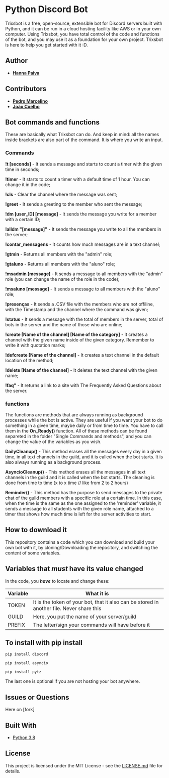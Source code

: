 # Python Discord Bot 

Trixsbot is a free, open-source, extensible bot for Discord servers built with Python, and it can be run in a cloud hosting facility like AWS or in your own computer. Using Trixsbot, you have total control of the code and functions of the bot, and you may use it as a foundation for your own project. Trixsbot is here to help you get started with it :D.  

## Author

* **[Hanna Paiva](https://github.com/Hantriex)**

## Contributors

* **[Pedro Marcelino](https://github.com/pmarcelino)**
* **[João Coelho](https://github.com/joaopcoelho)**

## Bot commands and functions

These are basically what Trixsbot can do. 
And keep in mind: all the names inside brackets are also part of the command. It is where you write an input. 

### Commands

**!t [seconds]** - It sends a message and starts to count a timer with the given time in seconds;

**!timer** - It starts to count a timer with a default time of 1 hour. You can change it in the code;

**!cls** - Clear the channel where the message was sent; 

**!greet** - It sends a greeting to the member who sent the message;

**!dm [user_ID] [message]**  - It sends the message you write for a member with a certain ID;

**!alldm "[message]"** - It sends the message you write to all the members in the server;

**!contar_mensagens** - It counts how much messages are in a text channel;

**!gtmin** - Returns all members with the "admin" role;

**!gtaluno** - Returns all members with the "aluno" role;

**!msadmin [message]** - It sends a message to all members with the "admin" role (you can change the name of the role in the code); 

**!msaluno [message]** - It sends a message to all members with the "aluno" role;

**!presenças** - It sends a .CSV file with the members who are not offiline, with the Timestamp and the channel where the command was given; 

**!status** - It sends a message with the total of members in the server, total of bots in the server and the name of those who are online; 

**!create [Name of the channel] [Name of the category]** - It creates a channel with the given name inside of the given category. Remember to write it with quotation marks;

**!defcreate [Name of the channel]** - It creates a text channel in the default location of the method;

**!delete [Name of the channel]** - It deletes the text channel with the given name;

**!faq"** - It returns a link to a site with The Frequently Asked Questions about the server.

 ### functions
 
The functions are methods that are always running as background processes while the bot is active. They are useful if you want your bot to do something in a given time, maybe daily or from time to time. You have to call them in the **On_Ready()** function. 
All of these methods can be found separeted in the folder "Single Commands and methods", and you can change the value of the variables as you wish. 

**DailyCleanup()** - This method erases all the messages every day in a given time, in all text channels in the guild, and it 
     is called when the bot starts. It is also always running as a background process.
     
**AsyncioCleanup()** - This method erases all the messages in all text channels in the guild and it is called when the bot starts. The cleaning is done from time to time (x to x time // like from 2 to 2 hours)

**Reminder()** - This method has the purpose to send messages to the private chat of the guild members with a specific role at a certain time. In this case, when the time is the same as the one assigned to the 'reminder' variable, it sends a message to all students with the given role name, attached to a timer that shows how much time is left for the server activities to start. 

## How to download it

This repository contains a code which you can download and build your own bot with it, by cloning/Downloading the repository, and switching the content of some variables.


## Variables that ***must*** have its value changed

In the code, you ***have*** to locate and change these:

| Variable              | What it is                                                            |
| ----------------------| ----------------------------------------------------------------------|
| TOKEN                 | It is the token of your bot, that it also can be stored in another file. Never share this|
| GUILD                 | Here, you put the name of your server/guild |
| PREFIX                | The letter/sign your commands will have before it|




## To install with pip install


```
pip install discord
```
```
pip install asyncio
```
```
pip install pytz 
```
The last one is optional if you are not hosting your bot anywhere.


## Issues or Questions

Here on [fork]

## Built With

* [Python 3.8](https://www.python.org/)

## License

This project is licensed under the MIT License - see the [LICENSE.md](LICENSE.md) file for details.
